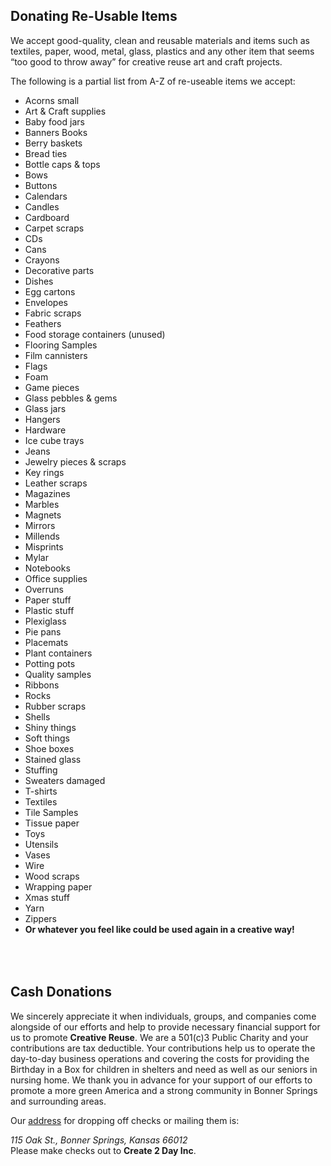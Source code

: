 <!-- 
.. title: Donate
.. slug: donate
.. date: 2016-01-03 16:50:52 UTC-06:00
.. tags: 
.. category: 
.. link: 
.. description: 
.. type: text
-->

Donating Re-Usable Items
---
We accept good-quality, clean and reusable materials and items such as textiles, paper, wood, metal, glass, plastics and any other item that seems “too good to throw away” for creative reuse art and craft projects.

The following is a partial list from A-Z of re-useable items we accept:

* Acorns small 
* Art & Craft supplies
* Baby food jars
* Banners Books
* Berry baskets
* Bread ties
* Bottle caps & tops
* Bows
* Buttons
* Calendars
* Candles
* Cardboard
* Carpet scraps
* CDs
* Cans
* Crayons
* Decorative parts
* Dishes
* Egg cartons
* Envelopes
* Fabric scraps
* Feathers
* Food storage containers (unused)
* Flooring Samples
* Film cannisters
* Flags
* Foam
* Game pieces
* Glass pebbles & gems
* Glass jars
* Hangers
* Hardware
* Ice cube trays
* Jeans
* Jewelry pieces & scraps
* Key rings
* Leather scraps
* Magazines
* Marbles
* Magnets
* Mirrors
* Millends
* Misprints
* Mylar
* Notebooks
* Office supplies
* Overruns
* Paper stuff
* Plastic stuff
* Plexiglass
* Pie pans
* Placemats
* Plant containers
* Potting pots
* Quality samples
* Ribbons
* Rocks
* Rubber scraps
* Shells
* Shiny things
* Soft things
* Shoe boxes
* Stained glass
* Stuffing
* Sweaters damaged
* T-shirts
* Textiles
* Tile Samples
* Tissue paper
* Toys
* Utensils
* Vases
* Wire
* Wood scraps
* Wrapping paper
* Xmas stuff
* Yarn
* Zippers
* **Or whatever you feel like could be used again in a creative way!**

<br><br>
Cash Donations
---
We sincerely appreciate it when individuals, groups, and companies come alongside of our efforts and help to provide necessary financial support for us to promote **Creative Reuse**. We are a 501(c)3 Public Charity and your contributions are tax deductible. Your contributions help us to operate the day-to-day business operations and covering the costs for providing the Birthday in a Box for children in shelters and need as well as our seniors in nursing home. 
We thank you in advance for your support of our efforts to promote a more  green America and a strong community in Bonner Springs and surrounding areas.

Our [address](/stories/visit) for dropping off checks or mailing them is: <address>115 Oak St., Bonner Springs, Kansas 66012</address> Please make checks out to **Create 2 Day Inc**.

